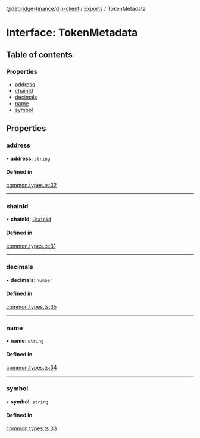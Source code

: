 [@debridge-finance/dln-client](../README.md) / [Exports](../modules.md) / TokenMetadata

# Interface: TokenMetadata

## Table of contents

### Properties

- [address](TokenMetadata.md#address)
- [chainId](TokenMetadata.md#chainid)
- [decimals](TokenMetadata.md#decimals)
- [name](TokenMetadata.md#name)
- [symbol](TokenMetadata.md#symbol)

## Properties

### address

• **address**: `string`

#### Defined in

[common.types.ts:32](https://github.com/debridge-finance/dln-ts-client/blob/dc0fd1b/src/common.types.ts#L32)

___

### chainId

• **chainId**: [`ChainId`](../enums/ChainId.md)

#### Defined in

[common.types.ts:31](https://github.com/debridge-finance/dln-ts-client/blob/dc0fd1b/src/common.types.ts#L31)

___

### decimals

• **decimals**: `number`

#### Defined in

[common.types.ts:35](https://github.com/debridge-finance/dln-ts-client/blob/dc0fd1b/src/common.types.ts#L35)

___

### name

• **name**: `string`

#### Defined in

[common.types.ts:34](https://github.com/debridge-finance/dln-ts-client/blob/dc0fd1b/src/common.types.ts#L34)

___

### symbol

• **symbol**: `string`

#### Defined in

[common.types.ts:33](https://github.com/debridge-finance/dln-ts-client/blob/dc0fd1b/src/common.types.ts#L33)

